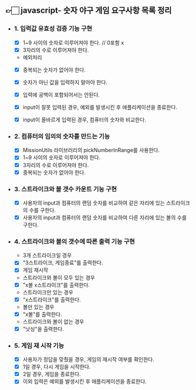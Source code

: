 ## 👉🏻 javascript- 숫자 야구 게임 요구사항 목록 정리

- ### 1. 입력값 유효성 검증 기능 구현

  - [x] 1~9 사이의 숫자로 이루어져야 한다. // 0포함 x
  - [x] 3자리의 수로 이루어져야 한다.

  - 예외처리
  - [x] 중복되는 숫자가 없어야 한다.
  - [x] 숫자가 아닌 값을 입력하지 말아야 한다.
  - [x] 입력에 공백이 포함되어서는 안된다.

  - [x] input이 잘못 입력된 경우, 예외를 발생시킨 후 애플리케이션을 종료한다.
  - [x] input이 올바르게 입력된 경우, 컴퓨터의 숫자와 비교한다.

- ### 2. 컴퓨터의 임의의 숫자를 만드는 기능

  - [x] MissionUtils 라이브러리의 pickNumberInRange를 사용한다.
  - [x] 1~9 사이의 숫자로 이루어져야 한다.
  - [x] 3자리의 수로 이루어져야 한다.
  - [x] 중복되는 숫자가 없어야 한다.

- ### 3. 스트라이크와 볼 갯수 카운트 기능 구현

  - [x] 사용자의 input과 컴퓨터의 랜덤 숫자를 비교하여 같은 자리에 있는 스트라이크의 수를 구한다.
  - [x] 사용자의 input과 컴퓨터의 랜덤 숫자를 비교하여 다른 자리에 있는 볼의 수를 구한다.

- ### 4. 스트라이크와 볼의 갯수에 따른 출력 기능 구현

  - 3개 스트라이크일 경우
  - [x] "3스트라이크, 게임종료"를 출력한다.
  - [x] 게임 재시작

  - 스트라이크와 볼이 모두 있는 경우
  - [x] "x볼 x스트라이크"를 출력한다.

  - 스트라이크만 있는 경우
  - [x] "x스트라이크"를 출력한다.

  - 볼만 있는 경우
  - [x] "x볼"를 출력한다.

  - 스트라이크와 볼이 없는 경우
  - [x] "낫싱"을 출력한다.

- ### 5. 게임 재 시작 기능
  - [x] 사용자가 정답을 맞췄을 경우, 게임의 재시작 여부를 확인한다.
  - [x] 1일 경우, 다시 게임을 시작한다.
  - [x] 2일 경우, 게임을 종료한다.
  - [x] 이외 입력은 예외를 발생시킨 후 애플리케이션을 종료한다.
